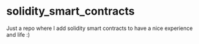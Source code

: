 # solidity_smart_contracts
Just a repo where I add solidity smart contracts to have a nice experience and life :)
